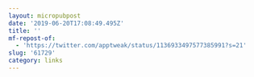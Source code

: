 ```yaml
---
layout: micropubpost
date: '2019-06-20T17:08:49.495Z'
title: ''
mf-repost-of:
  - 'https://twitter.com/apptweak/status/1136933497577385991?s=21'
slug: '61729'
category: links
---
```

